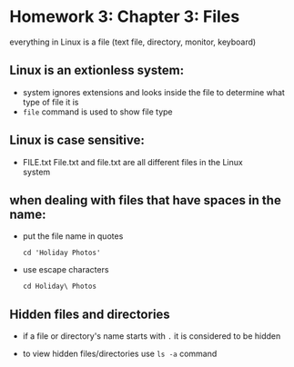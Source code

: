 # Homework 3: Chapter 3: Files

everything in Linux is a file (text file, directory, monitor, keyboard)


## Linux is an extionless system:
- system ignores extensions and looks inside the file to determine what
  type of file it is
- `file` command is used to show file type


## Linux is case sensitive:
- FILE.txt File.txt and file.txt are all different files in the Linux  
  system


## when dealing with files that have spaces in the name:

- put the file name in quotes

    `cd 'Holiday Photos'`

- use escape characters

    `cd Holiday\ Photos`

## Hidden files and directories

- if a file or directory's name starts with `.` it is considered to be hidden

- to view hidden files/directories use `ls -a` command